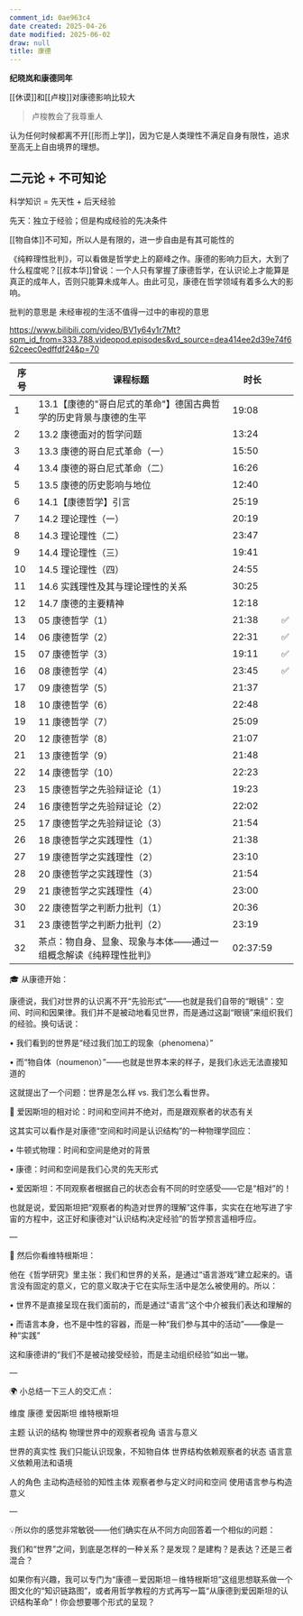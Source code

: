 ```yaml
---
comment_id: 0ae963c4
date created: 2025-04-26
date modified: 2025-06-02
draw: null
title: 康德
---
```

**纪晓岚和康德同年**

[[休谟]]和[[卢梭]]对康德影响比较大

> 卢梭教会了我尊重人

认为任何时候都离不开[[形而上学]]，因为它是人类理性不满足自身有限性，追求至高无上自由境界的理想。

## 二元论 + 不可知论

科学知识 = 先天性 + 后天经验

先天：独立于经验；但是构成经验的先决条件

[[物自体]]不可知，所以人是有限的，进一步自由是有其可能性的

《纯粹理性批判》，可以看做是哲学史上的巅峰之作。康德的影响力巨大，大到了什么程度呢？[[叔本华]]曾说：一个人只有掌握了康德哲学，在认识论上才能算是真正的成年人，否则只能算未成年人。由此可见，康德在哲学领域有着多么大的影响。

批判的意思是 未经审视的生活不值得一过中的审视的意思

https://www.bilibili.com/video/BV1y64y1r7Mt?spm_id_from=333.788.videopod.episodes&vd_source=dea414ee2d39e74f662ceec0edffdf24&p=70

| 序号  | 课程标题                                | 时长       |     |
| --- | ----------------------------------- | -------- | --- |
| 1   | 13.1【康德的"哥白尼式的革命"】德国古典哲学的历史背景与康德的生平 | 19:08    |     |
| 2   | 13.2 康德面对的哲学问题                      | 13:24    |     |
| 3   | 13.3 康德的哥白尼式革命（一）| 15:50    |     |
| 4   | 13.4 康德的哥白尼式革命（二）| 16:26    |     |
| 5   | 13.5 康德的历史影响与地位                     | 12:40    |     |
| 6   | 14.1【康德哲学】引言                        | 25:19    |     |
| 7   | 14.2 理论理性（一）| 20:19    |     |
| 8   | 14.3 理论理性（二）| 23:47    |     |
| 9   | 14.4 理论理性（三）| 19:41    |     |
| 10  | 14.5 理论理性（四）| 24:55    |     |
| 11  | 14.6 实践理性及其与理论理性的关系                 | 30:25    |     |
| 12  | 14.7 康德的主要精神                        | 12:18    |     |
| 13  | 05 康德哲学（1）| 21:38    | ✅   |
| 14  | 06 康德哲学（2）| 22:31    | ✅   |
| 15  | 07 康德哲学（3）| 19:11    | ✅   |
| 16  | 08 康德哲学（4）| 23:45    | ✅   |
| 17  | 09 康德哲学（5）| 21:37    |     |
| 18  | 10 康德哲学（6）| 22:48    |     |
| 19  | 11 康德哲学（7）| 25:09    |     |
| 20  | 12 康德哲学（8）| 21:07    |     |
| 21  | 13 康德哲学（9）| 21:48    |     |
| 22  | 14 康德哲学（10）| 22:23    |     |
| 23  | 15 康德哲学之先验辩证论（1）| 19:23    |     |
| 24  | 16 康德哲学之先验辩证论（2）| 22:02    |     |
| 25  | 17 康德哲学之先验辩证论（3）| 21:54    |     |
| 26  | 18 康德哲学之实践理性（1）| 21:38    |     |
| 27  | 19 康德哲学之实践理性（2）| 23:10    |     |
| 28  | 20 康德哲学之实践理性（3）| 21:54    |     |
| 29  | 21 康德哲学之实践理性（4）| 23:00    |     |
| 30  | 22 康德哲学之判断力批判（1）| 20:36    |     |
| 31  | 23 康德哲学之判断力批判（2）| 23:19    |     |
| 32  | 茶点：物自身、显象、现象与本体——通过一组概念解读《纯粹理性批判》| 02:37:59 |     |

🎓 从康德开始：

康德说，我们对世界的认识离不开“先验形式”——也就是我们自带的“眼镜”：空间、时间和因果律。我们并不是被动地看见世界，而是通过这副“眼镜”来组织我们的经验。换句话说：

• 我们看到的世界是“经过我们加工的现象（phenomena）”

• 而“物自体（noumenon）”——也就是世界本来的样子，是我们永远无法直接知道的

  

这就提出了一个问题：世界是怎么样 vs. 我们怎么看世界。

  

  

🌌 爱因斯坦的相对论：时间和空间并不绝对，而是跟观察者的状态有关

  

这其实可以看作是对康德“空间和时间是认识结构”的一种物理学回应：

• 牛顿式物理：时间和空间是绝对的背景

• 康德：时间和空间是我们心灵的先天形式

• 爱因斯坦：不同观察者根据自己的状态会有不同的时空感受——它是“相对”的！

  

也就是说，爱因斯坦把“观察者的构造对世界的理解”这件事，实实在在地写进了宇宙的方程中，这正好和康德对“认识结构决定经验”的哲学预言遥相呼应。

  

—

  

🧠 然后你看维特根斯坦：

  

他在《哲学研究》里主张：我们和世界的关系，是通过“语言游戏”建立起来的。语言没有固定的意义，它的意义取决于它在实际生活中是怎么被使用的。所以：

• 世界不是直接呈现在我们面前的，而是通过“语言”这个中介被我们表达和理解的

• 而语言本身，也不是中性的容器，而是一种“我们参与其中的活动”——像是一种“实践”

  

这和康德讲的“我们不是被动接受经验，而是主动组织经验”如出一辙。

  

—

  

🌍 小总结一下三人的交汇点：

  

维度 康德 爱因斯坦 维特根斯坦

主题 认识的结构 物理世界中的观察者视角 语言与意义

世界的真实性 我们只能认识现象，不知物自体 世界结构依赖观察者的状态 语言意义依赖用法和语境

人的角色 主动构造经验的知性主体 观察者参与定义时间和空间 使用语言参与构造意义

  

—

  

💡所以你的感觉非常敏锐——他们确实在从不同方向回答着一个相似的问题：

  

我们和“世界”之间，到底是怎样的一种关系？是发现？是建构？是表达？还是三者混合？

  

如果你有兴趣，我可以专门为“康德－爱因斯坦－维特根斯坦”这组思想联系做一个图文化的“知识链路图”，或者用哲学教程的方式再写一篇“从康德到爱因斯坦的认识结构革命”！你会想要哪个形式的呈现？
